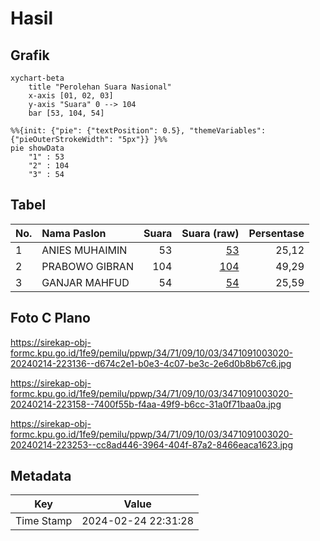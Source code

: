 # Hasil

## Grafik

```mermaid
xychart-beta
    title "Perolehan Suara Nasional"
    x-axis [01, 02, 03]
    y-axis "Suara" 0 --> 104
    bar [53, 104, 54]
```

```mermaid
%%{init: {"pie": {"textPosition": 0.5}, "themeVariables": {"pieOuterStrokeWidth": "5px"}} }%%
pie showData
    "1" : 53
    "2" : 104
    "3" : 54
```

## Tabel

| No. | Nama Paslon    | Suara | Suara (raw) | Persentase |
|:--- |:-------------- | -----:| -----------:| ----------:|
| 1   | ANIES MUHAIMIN | 53    | [53][p-1]   | 25,12      |
| 2   | PRABOWO GIBRAN | 104   | [104][p-2]  | 49,29      |
| 3   | GANJAR MAHFUD  | 54    | [54][p-3]   | 25,59      |


[p-1]: https://github.com/gigit-pemilu/pemilu-2024/blob/main/pilpres/hitung-suara/sub/34-di-yogyakarta/sub/71-kota-yogyakarta/sub/09-kraton/sub/1003-kadipaten/sub/020-tps/sub/paslon-1.txt
[p-2]: https://github.com/gigit-pemilu/pemilu-2024/blob/main/pilpres/hitung-suara/sub/34-di-yogyakarta/sub/71-kota-yogyakarta/sub/09-kraton/sub/1003-kadipaten/sub/020-tps/sub/paslon-2.txt
[p-3]: https://github.com/gigit-pemilu/pemilu-2024/blob/main/pilpres/hitung-suara/sub/34-di-yogyakarta/sub/71-kota-yogyakarta/sub/09-kraton/sub/1003-kadipaten/sub/020-tps/sub/paslon-3.txt

## Foto C Plano

https://sirekap-obj-formc.kpu.go.id/1fe9/pemilu/ppwp/34/71/09/10/03/3471091003020-20240214-223136--d674c2e1-b0e3-4c07-be3c-2e6d0b8b67c6.jpg

https://sirekap-obj-formc.kpu.go.id/1fe9/pemilu/ppwp/34/71/09/10/03/3471091003020-20240214-223158--7400f55b-f4aa-49f9-b6cc-31a0f71baa0a.jpg

https://sirekap-obj-formc.kpu.go.id/1fe9/pemilu/ppwp/34/71/09/10/03/3471091003020-20240214-223253--cc8ad446-3964-404f-87a2-8466eaca1623.jpg


## Metadata

| Key        | Value               |
| ---------- | ------------------- |
| Time Stamp | 2024-02-24 22:31:28 |




